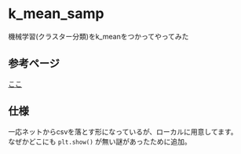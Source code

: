 # k_mean_samp
機械学習(クラスター分類)をk_meanをつかってやってみた

## 参考ページ
[ここ](https://pythondatascience.plavox.info/scikit-learn/%E3%82%AF%E3%83%A9%E3%82%B9%E3%82%BF%E5%88%86%E6%9E%90-k-means)

## 仕様  
一応ネットからcsvを落とす形になっているが、ローカルに用意してます。  
なぜかどこにも `plt.show()` が無い謎があったために追加。  
